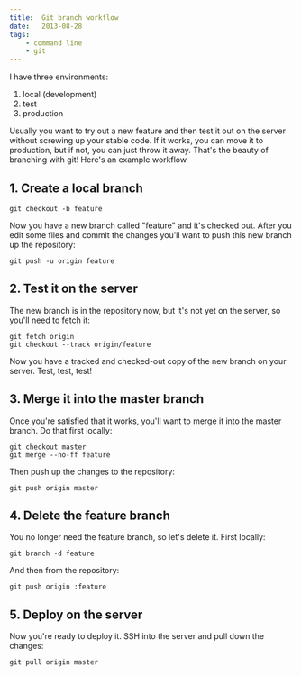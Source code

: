 ```yaml
---
title:  Git branch workflow
date:   2013-08-28
tags:
    - command line
    - git
---
```


I have three environments:

1. local (development)
2. test
3. production

Usually you want to try out a new feature and then test it out on the server without screwing up your stable code. If it works, you can move it to production, but if not, you can just throw it away. That's the beauty of branching with git! Here's an example workflow.

## 1. Create a local branch

    git checkout -b feature

Now you have a new branch called "feature" and it's checked out. After you edit some files and commit the changes you'll want to push this new branch up the repository:

    git push -u origin feature

## 2. Test it on the server

The new branch is in the repository now, but it's not yet on the server, so you'll need to fetch it:

    git fetch origin
    git checkout --track origin/feature

Now you have a tracked and checked-out copy of the new branch on your server. Test, test, test!

## 3. Merge it into the master branch

Once you're satisfied that it works, you'll want to merge it into the master branch. Do that first locally:

    git checkout master
    git merge --no-ff feature

Then push up the changes to the repository:

    git push origin master

## 4. Delete the feature branch

You no longer need the feature branch, so let's delete it. First locally:

    git branch -d feature

And then from the repository:

    git push origin :feature

## 5. Deploy on the server

Now you're ready to deploy it. SSH into the server and pull down the changes:

    git pull origin master
